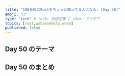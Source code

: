 ```yaml
---
title: "100日後にRustをちょっと知ってる人になる: [Day 50]"
emoji: "🦀"
type: "tech" # tech: 技術記事 / idea: アイデア
topics: [rust,webassembly,wasm]
published: false
---
```

## Day 50 のテーマ

## Day 50 のまとめ
